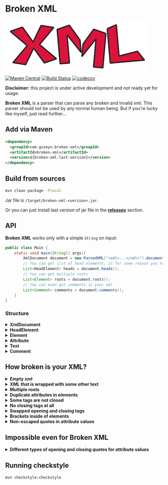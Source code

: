 # Broken XML

<img src="https://raw.githubusercontent.com/Guseyn/logos/master/broken-xml.svg?sanitize=true">

[![Maven Central](https://img.shields.io/maven-central/v/com.guseyn.broken-xml/broken-xml.svg)](https://maven-badges.herokuapp.com/maven-central/com.guseyn.broken-xml/broken-xml)
[![Build Status](https://travis-ci.com/Guseyn/broken-xml.svg?branch=master)](https://travis-ci.com/Guseyn/broken-xml)
[![codecov](https://codecov.io/gh/Guseyn/broken-xml/branch/master/graph/badge.svg)](https://codecov.io/gh/Guseyn/broken-xml)

**Disclaimer:** this project is under active development and not ready yet for usage.

**Broken XML** is a parser that can parse any broken and invalid xml. This parser should not be used
by any normal human being. But if you're lucky like myself, just read further...

## Add via Maven

```xml
<dependency>
  <groupId>com.guseyn.broken-xml</groupId>
  <artifactId>broken-xml</artifactId>
  <version>${broken-xml.last-version}</version>
</dependency>
```

## Build from sources

```bash
mvn clean package -Plocal
```

Jar file is `/target/broken-xml-<version>.jar`.

Or you can just install last version of jar file in the [**releases**](https://github.com/Guseyn/broken-xml/releases) section.

## API

**Broken XML** works only with a simple `String` on input:

```java
public class Main {
    static void main(String[] args){ 
        XmlDocument document = new ParsedXML("<xml>...</xml>").document();
        // You can get list of head elements, if for some reason you have several of them
        List<HeadElement> heads = document.heads(); 
        // You can get multiple roots
        List<Element> roots = document.roots();
        // You can even get comments in your xml
        List<Comment> comments = document.comments();
    }
}
```

### Structure

<details>
  <summary><b>XmlDocument</b></summary><br>
  
  **XmlDocument** is what you get by calling `new ParsedXML(xmlAsString).document()`.
  
  ```java
  XmlDocument document = new ParsedXML(xmlAsString).document();
  // Components:
  List<HeadElement> heads = document.heads();
  List<Element> roots = document.roots();
  List<Comment> comments = document.comments();
  int start = document.start(); // is always 0
  int end = document.end(); // is always a length of xml string
```
</details>

<details>
  <summary><b>HeadElement</b></summary><br>
  
  **HeadElement** represents head of xml. It's an element that looks like `<?xml ... ?>`.
  
  ```java
  XmlDocument document = new ParsedXML(xmlAsString).document();
  HeadElement head = document.heads().get(0);
  // Components:
  List<Attribute> attributes = head.attributes();
  int start = element.start();
  int end = element.end();
```
</details>

<details>
  <summary><b>Element</b></summary><br>
  
  **Element** can be either a root or just a child node in xml.
  
  ```java
  XmlDocument document = new ParsedXML(xmlAsString).document();
  Element element = document.roots().get(0); // can be aslo retrieved from another element via children() method
  // Components:
  String name = element.name();
  List<Attribute> attributes = element.attributes();
  List<Element> children = element.children();
  List<Text> texts = element.texts();
  int start = element.start();
  int end = element.end();
```
</details>


<details>
  <summary><b>Attribute</b></summary><br>
  
  **Attribute** can be either a component of `HeadElement` or `Element`.
  
  ```java
  XmlDocument document = new ParsedXML(xmlAsString).document();
  Element element = document.roots().get(0);
  Attribute attribute = element.attributes().get(0); 
  // Components:
  String name = attribute.name();
  String value = attribute.value();
  int nameStart = element.nameStart();
  int nameEnd = element.nameEnd();
  int valueStart = value.nameStart();
  int valueEnd = value.valueEnd();
```
</details>


<details>
  <summary><b>Text</b></summary><br>
  
  **Text** is a component of `Element`.
  
  ```java
  XmlDocument document = new ParsedXML(xmlAsString).document();
  HeadElement element = document.heads().get(0);
  Element element = document.roots().get(0)
  Text text = element.texts().get(0) 
  // Components:
  String value = text.value();
  int start = text.start();
  int end = text.end();
```
</details>

<details>
  <summary><b>Comment</b></summary><br>
  
  **Comment** is a component of `XmlDocument`.
  
  ```java
  XmlDocument document = new ParsedXML(xmlAsString).document();
  Comment comment = document.comments().get(0);
  // Components:
  String text = comment.text();
  int start = comment.start();
  int end = comment.end();
```
</details>

## How broken is your XML?

<details>
  <summary><b>Empty xml</b></summary><br>

If you have an empty xml, no problem, you'll get just empty `XmlDocument`:

```java
public class EmptyXmlTest {
    @Test
    public void test() {
        final ParsedXML xml = new ParsedXML("");
        XmlDocument document = xml.document();
        assertEquals(document.heads().size(), 0);
        assertEquals(document.roots().size(), 0);
        assertEquals(document.start(), 0);
        assertEquals(document.end(), 0);
    }
}
```

</details>

<details>
  <summary><b>XML that is wrapped with some other text</b></summary><br>


**Broken XML** allows you to have xml text with no xml stuff, in such case it will return information only about xml part:

```java
public class NoXmlAroundXmlTest {
    @Test
    public void test() {
        final ParsedXML xml = new ParsedXML("Some text here<root attr=\"value\">text</root>and some text here");
        XmlDocument document = xml.document();
        assertEquals(document.roots().size(), 1);
        assertEquals(document.roots().get(0).name(), "root");
        assertEquals(document.roots().get(0).texts().get(0).value(), "text");
    }
}
```

</details>

<details>
  <summary><b>Multiple roots</b></summary><br>

Valid xml contains only one root element. But **Broken XML** does not care and returns multiple roots as a list:

```java
public class MultipleRootsTest {
    @Test
    public void test() {
        final ParsedXML xml = new ParsedXML("<root1></root1><root2></root2>");
        XmlDocument document = xml.document();
        assertEquals(document.roots().size(), 2);
        assertEquals(document.roots().get(0).name(), "root1");
        assertEquals(document.roots().get(1).name(), "root2");
    }
}
```

</details>

<details>
  <summary><b>Duplicate attributes in elements</b></summary><br>

It does not matter anymore if elements in your xml have duplicate attribute names, **Broken XML** will return a list of them:

```java
public class DuplicateAttributesInElementTest {
    @Test
    public void test() {
        final ParsedXML xml = new ParsedXML("<elm attr=\"value1\" attr=\"value2\"></elm>");
        XmlDocument document = xml.document();
        Element element = document.roots().get(0);
        assertEquals(element.attributes().size(), 2);
        assertEquals(element.attributes().get(0).name(), "attr");
        assertEquals(element.attributes().get(0).value(), "value1");
        assertEquals(element.attributes().get(1).name(), "attr");
        assertEquals(element.attributes().get(1).value(), "value2");
    }
}
```

</details>

<details>
  <summary><b>Some tags are not closed</b></summary><br>
  
You can have xml with unclosed tags:

```xml
<root>
  <elm1 attr="value">
    text
  </elm1>
  <elm2 attr="value" attr="value">text
</root>
```

That's fine, **Broken xml** parses such things:

```java
public class SomeTagsAreNotClosedTest {
    @Test
    void test() {
        final ParsedXML xml = new ParsedXML(xmlFromFileAsString);
        XmlDocument document = xml.document();
        assertEquals(document.roots().size(), 1);
        assertEquals(document.roots().get(0).children().size(), 2);
        assertEquals(document.roots().get(0).children().get(1).name(), "elm2");
        assertEquals(document.roots().get(0).children().get(1).texts().get(0).value(), "text\n");
        assertEquals(document.roots().get(0).children().get(1).texts().get(0).end(), 86);
        assertEquals(document.roots().get(0).children().get(1).end(), 86);
    }
}
```

</details>

<details>
  <summary><b>No closing tags at all</b></summary><br>
  
Who needs closing tags anyway, right?

```xml
<root>
  <elm1 attr="value" attr="value">
    <elm2 attr="value" attr="value">
      <elm3 attr="value" attr="value">
        <elm4 attr="value" attr="value">
          <elm5 attr="value" attr="value">
            <elm6 attr="value" attr="value">text
```

That's fine, **Broken xml** parses even such things:

```java
public class NoClosedTagsAtAllTest {
    @Test
    void test() {
        final ParsedXML xml = new ParsedXML(xmlFromFileAsString);
        XmlDocument document = xml.document();
        assertEquals(document.roots().get(0).children().size(), 1);
        assertEquals(document.roots().get(0).children().get(0).name(), "elm1");
        assertEquals(document.roots().get(0).children().get(0).attributes().get(0).name(), "attr");
        assertEquals(document.roots().get(0).children().get(0).attributes().get(0).value(), "value");
        assertEquals(document.roots().get(0).children().get(0).attributes().get(0).name(), "attr");
        assertEquals(document.roots().get(0).children().get(0).attributes().get(0).value(), "value");

        assertEquals(document.roots().get(0).children().get(0).children().size(), 1);
        assertEquals(document.roots().get(0).children().get(0).children().get(0).name(), "elm2");
        assertEquals(document.roots().get(0).children().get(0).children().get(0).attributes().get(0).name(), "attr");
        assertEquals(document.roots().get(0).children().get(0).children().get(0).attributes().get(0).value(), "value");
        assertEquals(document.roots().get(0).children().get(0).children().get(0).attributes().get(0).name(), "attr");
        assertEquals(document.roots().get(0).children().get(0).children().get(0).attributes().get(0).value(), "value");

        assertEquals(document.roots().get(0).children().get(0).children().get(0).children().size(), 1);
        assertEquals(document.roots().get(0).children().get(0).children().get(0).children().get(0).name(), "elm3");
        assertEquals(document.roots().get(0).children().get(0).children().get(0).children().get(0).attributes().get(0).name(), "attr");
        assertEquals(document.roots().get(0).children().get(0).children().get(0).children().get(0).attributes().get(0).value(), "value");
        assertEquals(document.roots().get(0).children().get(0).children().get(0).children().get(0).attributes().get(0).name(), "attr");
        assertEquals(document.roots().get(0).children().get(0).children().get(0).children().get(0).attributes().get(0).value(), "value");

        assertEquals(document.roots().get(0).children().get(0).children().get(0).children().get(0).children().size(), 1);
        assertEquals(document.roots().get(0).children().get(0).children().get(0).children().get(0).children().get(0).name(), "elm4");
        assertEquals(document.roots().get(0).children().get(0).children().get(0).children().get(0).children().get(0).attributes().get(0).name(), "attr");
        assertEquals(document.roots().get(0).children().get(0).children().get(0).children().get(0).children().get(0).attributes().get(0).value(), "value");
        assertEquals(document.roots().get(0).children().get(0).children().get(0).children().get(0).children().get(0).attributes().get(0).name(), "attr");
        assertEquals(document.roots().get(0).children().get(0).children().get(0).children().get(0).children().get(0).attributes().get(0).value(), "value");

        assertEquals(document.roots().get(0).children().get(0).children().get(0).children().get(0).children().get(0).children().size(), 1);
        assertEquals(document.roots().get(0).children().get(0).children().get(0).children().get(0).children().get(0).children().get(0).name(), "elm5");
        assertEquals(document.roots().get(0).children().get(0).children().get(0).children().get(0).children().get(0).children().get(0).attributes().get(0).name(), "attr");
        assertEquals(document.roots().get(0).children().get(0).children().get(0).children().get(0).children().get(0).children().get(0).attributes().get(0).value(), "value");
        assertEquals(document.roots().get(0).children().get(0).children().get(0).children().get(0).children().get(0).children().get(0).attributes().get(0).name(), "attr");
        assertEquals(document.roots().get(0).children().get(0).children().get(0).children().get(0).children().get(0).children().get(0).attributes().get(0).value(), "value");

        assertEquals(document.roots().get(0).children().get(0).children().get(0).children().get(0).children().get(0).children().get(0).children().size(), 1);
        assertEquals(document.roots().get(0).children().get(0).children().get(0).children().get(0).children().get(0).children().get(0).children().get(0).name(), "elm6");
        assertEquals(document.roots().get(0).children().get(0).children().get(0).children().get(0).children().get(0).children().get(0).children().get(0).attributes().get(0).name(), "attr");
        assertEquals(document.roots().get(0).children().get(0).children().get(0).children().get(0).children().get(0).children().get(0).children().get(0).attributes().get(0).value(), "value");
        assertEquals(document.roots().get(0).children().get(0).children().get(0).children().get(0).children().get(0).children().get(0).children().get(0).attributes().get(0).name(), "attr");
        assertEquals(document.roots().get(0).children().get(0).children().get(0).children().get(0).children().get(0).children().get(0).children().get(0).attributes().get(0).value(), "value");
        assertEquals(document.roots().get(0).children().get(0).children().get(0).children().get(0).children().get(0).children().get(0).children().get(0).texts().get(0).value(), "text");
    }
}
```

</details>

<details>
  <summary><b>Swapped opening and closing tags</b></summary><br>
  
Obviously **Broken XXML** does not care if names in opening and closing tags of elements match:

```xml
<elm1>
  <elm2>text</elm1>
</elm2>
```

**Broken XML** can easily eat such stuff:

```java
public class SwappedOpeningAndClosingTags {
    @Test
    public void test() {
        final ParsedXML xml = new ParsedXML(xmlFromFileAsString);
        XmlDocument document = xml.document();
        assertEquals(document.roots().size(), 1);
        assertEquals(document.roots().get(0).children().size(), 1);
        assertEquals(document.roots().get(0).name(), "elm1");
        assertEquals(document.roots().get(0).children().get(0).name(), "elm2");
        assertEquals(document.roots().get(0).children().get(0).texts().get(0).value(), "text");
    }
}
```

</details>

<details>
    <summary><b>Brackets inside of elements</b></summary><br>
    
**Broken XML** can handle brackets `<`, `>` inside of elements if they are not really part of element tags:

```xml
<elm1>
  <><<
  <elm2>
    <><<
  </elm2>
</elm1>
```
    
It will be parsed with no problems:

```java

public class BracketsInTexts extends XmlSource {
    @Test
    @Override
    void test() throws IOException {
        final ParsedXML xml = new ParsedXML(xmlFromFileAsString);
        XmlDocument document = xml.document();
        assertEquals(document.roots().get(0).name(), "elm1");
        assertEquals(document.roots().get(0).texts().get(0).value(), "\n  <><<\n  ");
        assertEquals(document.roots().get(0).children().get(0).name(), "elm2");
        assertEquals(document.roots().get(0).children().get(0).texts().get(0).value(), "\n    <><<\n  ");
    }
}
```
    
</details>

<details>
    <summary><b>Non-escaped quotes in attribute values</b></summary><br>
    
Guess what else **Broken XML** can do. You don't have to escape quotes anymore: 

```xml
<elm attr=""va""lu""e">

</elm>
```
    
It will be parsed with no problems:

```java
public class NonEscapedQuotesTest extends XmlSource {
    @Test
    @Override
    void test() throws IOException {
        final ParsedXML xml = new ParsedXML(xmlFromFileAsString);
        XmlDocument document = xml.document();
        assertEquals(document.roots().size(), 1);
        assertEquals(document.roots().get(0).name(), "elm");
        assertEquals(document.roots().get(0).attributes().get(0).name(), "attr");
        assertEquals(document.roots().get(0).attributes().get(0).value(), "\"va\"\"lu\"\"e");
    }
}
```
 
**Important note**: it works only if non-escaped quotes are not followed by space or `>` symbol (remember it's impossible to read your mind, luckily for you).
 
</details>

## Impossible even for Broken XML

<details>
  <summary><b>Different types of opening and closing quotes for attribute values</b></summary><br>

Sorry, but if you will have something like this:

```xml
<root attr1='value1">
  text1
</root>
<root attr2="value2'>
text2
</root>
```

it will parsed like an element with attribute that has value which is xml-like text:

```java
public class DifferentTypesOfOpeningAndClosingQuotesForAttributeValuesTest {
    @Test
    public void test() {
        final ParsedXML xml = new ParsedXML(xmlFromFileAsString);
        XmlDocument document = xml.document();
        assertEquals(document.start(), 0);
        assertEquals(document.end(), 73);
        assertEquals(document.roots().size(), 1);
        assertEquals(document.roots().get(0).attributes().size(), 1);
        assertEquals(document.roots().get(0).attributes().get(0).name(), "attr1");
        assertEquals(document.roots().get(0).attributes().get(0).value(), "value1\">\n  text1\n<root>\n<root attr2\"value2");
    }
}
```

And it's logical. Broken XML also should parse valid xml as well, and it's impossible to read mind of authors of xml and what they really mean.

</details>

## Running checkstyle

```bash
mvn checkstyle:checkstyle
```
